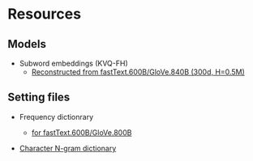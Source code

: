 # Resources

<!-- 
## Table of contents
  - [Models](#models)
  - [Setting files for training](#setting-files-for-training)
-->
  
## Models
- Subword embeddings (KVQ-FH)
  - [Reconstructed from fastText.600B/GloVe.840B (300d, H=0.5M)](https://github.com/losyer/compact_reconstruction/releases/tag/20190705)
  
## Setting files
  - Frequency dictionrary
    - [for fastText.600B/GloVe.800B](https://github.com/losyer/compact_reconstruction/releases/tag/20190708)
    
  - [Character N-gram dictionary](https://github.com/losyer/compact_reconstruction/releases/tag/20190708)

